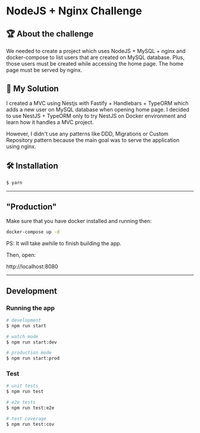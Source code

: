 # NodeJS + Nginx Challenge

## 🏆 About the challenge

We needed to create a project which uses NodeJS + MySQL + nginx and docker-compose to list users that are created on MySQL database. Plus, those users must be created while accessing the home page. The home page must be served by nginx.

## 📝 My Solution

I created a MVC using Nestjs with Fastify + Handlebars + TypeORM which adds a new user on MySQL database when opening home page. I decided to use NestJS + TypeORM only to try NestJS on Docker environment and learn how it handles a MVC project.

However, I didn't use any patterns like DDD, Migrations or Custom Repository pattern because the main goal was to serve the application using nginx.

## 🛠 Installation

```bash
$ yarn
```

---
## "Production"

Make sure that you have docker installed and running then:

```bash
docker-compose up -d
```

PS: It will take awhile to finish building the app.

Then, open:

http://localhost:8080

---
## Development

### Running the app

```bash
# development
$ npm run start

# watch mode
$ npm run start:dev

# production mode
$ npm run start:prod
```

### Test

```bash
# unit tests
$ npm run test

# e2e tests
$ npm run test:e2e

# test coverage
$ npm run test:cov
```